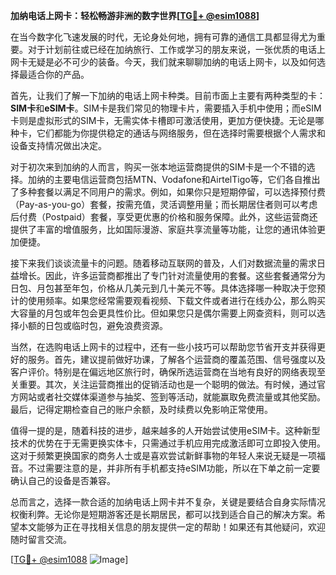 **加纳电话上网卡：轻松畅游非洲的数字世界[[TG💪+ @esim1088](https://t.me/s/esim1088)]**

在当今数字化飞速发展的时代，无论身处何地，拥有可靠的通信工具都显得尤为重要。对于计划前往或已经在加纳旅行、工作或学习的朋友来说，一张优质的电话上网卡无疑是必不可少的装备。今天，我们就来聊聊加纳的电话上网卡，以及如何选择最适合你的产品。

首先，让我们了解一下加纳的电话上网卡种类。目前市面上主要有两种类型的卡：**SIM卡**和**eSIM卡**。SIM卡是我们常见的物理卡片，需要插入手机中使用；而eSIM卡则是虚拟形式的SIM卡，无需实体卡槽即可激活使用，更加方便快捷。无论是哪种卡，它们都能为你提供稳定的通话与网络服务，但在选择时需要根据个人需求和设备支持情况做出决定。

对于初次来到加纳的人而言，购买一张本地运营商提供的SIM卡是一个不错的选择。加纳的主要电信运营商包括MTN、Vodafone和AirtelTigo等，它们各自推出了多种套餐以满足不同用户的需求。例如，如果你只是短期停留，可以选择预付费（Pay-as-you-go）套餐，按需充值，灵活调整用量；而长期居住者则可以考虑后付费（Postpaid）套餐，享受更优惠的价格和服务保障。此外，这些运营商还提供了丰富的增值服务，比如国际漫游、家庭共享流量等功能，让您的通讯体验更加便捷。

接下来我们谈谈流量卡的问题。随着移动互联网的普及，人们对数据流量的需求日益增长。因此，许多运营商都推出了专门针对流量使用的套餐。这些套餐通常分为日包、月包甚至年包，价格从几美元到几十美元不等。具体选择哪一种取决于您预计的使用频率。如果您经常需要观看视频、下载文件或者进行在线办公，那么购买大容量的月包或年包会更具性价比。但如果您只是偶尔需要上网查资料，则可以选择小额的日包或临时包，避免浪费资源。

当然，在选购电话上网卡的过程中，还有一些小技巧可以帮助您节省开支并获得更好的服务。首先，建议提前做好功课，了解各个运营商的覆盖范围、信号强度以及客户评价。特别是在偏远地区旅行时，确保所选运营商在当地有良好的网络表现至关重要。其次，关注运营商推出的促销活动也是一个聪明的做法。有时候，通过官方网站或者社交媒体渠道参与抽奖、签到等活动，就能赢取免费流量或其他奖励。最后，记得定期检查自己的账户余额，及时续费以免影响正常使用。

值得一提的是，随着科技的进步，越来越多的人开始尝试使用eSIM卡。这种新型技术的优势在于无需更换实体卡，只需通过手机应用完成激活即可立即投入使用。这对于频繁更换国家的商务人士或是喜欢尝试新鲜事物的年轻人来说无疑是一项福音。不过需要注意的是，并非所有手机都支持eSIM功能，所以在下单之前一定要确认自己的设备是否兼容。

总而言之，选择一款合适的加纳电话上网卡并不复杂，关键是要结合自身实际情况权衡利弊。无论你是短期游客还是长期居民，都可以找到适合自己的解决方案。希望本文能够为正在寻找相关信息的朋友提供一定的帮助！如果还有其他疑问，欢迎随时留言交流。

[[TG💪+ @esim1088](https://t.me/s/esim1088) ![Image](https://i.postimg.cc/4NQfJmqS/Snipaste-2025-05-13-00-14-12.png)]